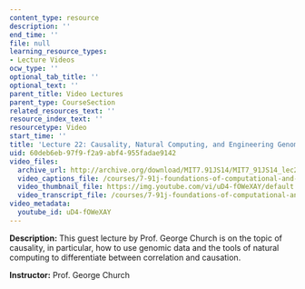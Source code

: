```yaml
---
content_type: resource
description: ''
end_time: ''
file: null
learning_resource_types:
- Lecture Videos
ocw_type: ''
optional_tab_title: ''
optional_text: ''
parent_title: Video Lectures
parent_type: CourseSection
related_resources_text: ''
resource_index_text: ''
resourcetype: Video
start_time: ''
title: 'Lecture 22: Causality, Natural Computing, and Engineering Genomes'
uid: 60deb6eb-97f9-f2a9-abf4-955fadae9142
video_files:
  archive_url: http://archive.org/download/MIT7.91JS14/MIT7_91JS14_lec22_300k.mp4
  video_captions_file: /courses/7-91j-foundations-of-computational-and-systems-biology-spring-2014/f9e483221ebf581698fecbea4dd97105_uD4-fOWeXAY.vtt
  video_thumbnail_file: https://img.youtube.com/vi/uD4-fOWeXAY/default.jpg
  video_transcript_file: /courses/7-91j-foundations-of-computational-and-systems-biology-spring-2014/ed482c8986c5163f482bca1988ed2ee0_uD4-fOWeXAY.pdf
video_metadata:
  youtube_id: uD4-fOWeXAY
---
```


**Description:** This guest lecture by Prof. George Church is on the topic of causality, in particular, how to use genomic data and the tools of natural computing to differentiate between correlation and causation.

**Instructor:** Prof. George Church

